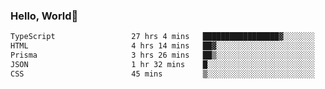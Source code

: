 
### Hello, World🐤

<!--START_SECTION:waka-->

```txt
TypeScript                 27 hrs 4 mins   █████████████████▓░░░░░░░   70.50 %
HTML                       4 hrs 14 mins   ██▓░░░░░░░░░░░░░░░░░░░░░░   11.05 %
Prisma                     3 hrs 26 mins   ██▒░░░░░░░░░░░░░░░░░░░░░░   08.94 %
JSON                       1 hr 32 mins    █░░░░░░░░░░░░░░░░░░░░░░░░   04.00 %
CSS                        45 mins         ▒░░░░░░░░░░░░░░░░░░░░░░░░   01.97 %
```

<!--END_SECTION:waka-->
